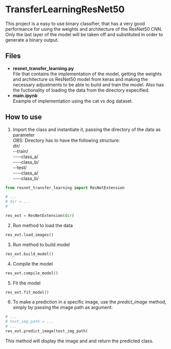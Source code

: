 # TransferLearningResNet50

This project is a easy to use binary classifier, that has a very good performance for using the weights and architecture of the ResNet50 CNN. Only the last layer of the model will be taken off and substituted in order to generate a binary output.

## Files
- **resnet_transfer_learning.py**\
  File that contains the implementation of the model, getting the weights and architecture os ResNet50 model from keras and making the necessary adjustments to be able to build and train the model. Also has the fuctionality of loading the data from the directory especified.
- **main.ipynb**\
  Example of implementation using the cat vs dog dataset.
  
## How to use
1. Import the class and instantiate it, passing the directory of the data as parameter\
OBS: Directory has to have the following structure:\
dir/\
\-\-train/\
\-\-\-\-class_a/\
\-\-\-\-class_b/\
\-\-test/\
\-\-\-\-class_a/\
\-\-\-\-class_b/

```python
from resnet_transfer_learning import ResNetExtension

# ...
# dir = ...
#

res_ext = ResNetExtension(dir)
```

2. Run method to load the data

```python
res_ext.load_images()
```

3. Run method to build model

```python
res_ext.build_model()
```

4. Compile the model


```python
res_ext.compile_model()
```

5. Fit the model


```python
res_ext.fit_model()
```

6. To make a prediction in a specific image, use the *predict_image* method, simply by passing the image path as argument:

```python
# ...
# test_img_path = ...
# ...
res_ext.predict_image(test_img_path)
```
This method will display the image and and return the predicted class.
